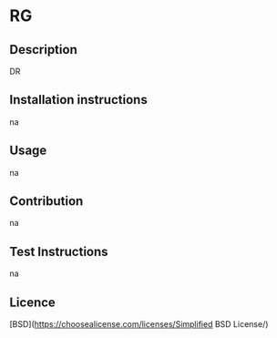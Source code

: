 # RG 
  ## Description
  DR 
  ## Installation instructions
  na 
  ## Usage
   na 
  ## Contribution
   na  
  ## Test Instructions
   na
  ## Licence
   [BSD](https://choosealicense.com/licenses/Simplified BSD License/)
  
  
